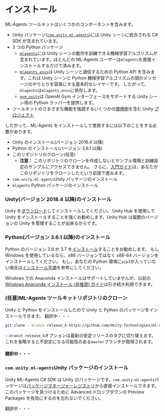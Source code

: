 # インストール

ML-Agents ツールキットはいくつかのコンポーネントを含みます。

- Unity パッケージ([`com.unity.ml-agents`](../com.unity.ml-agents/))には Unity シーンに統合される C# SDK が含まれています。
- 3 つの Python パッケージ
  - [`mlagents`](../ml-agents/)には Unity シーンの動作を訓練できる機械学習アルゴリズムが含まれています。ほとんどの ML-Agents ユーザーは`mlagents`を直接インストールするだけで済みます。
  - [`mlagents_envs`](../ml-agents-envs/)は Unity シーンと通信するための Python API を含みます。これは Unity シーンと Python 機械学習アルゴリズムの間のメッセージのやりとりを容易にする基本的なレイヤーです。
    したがって、`mlagents`は`mlagents_envs`に依存します。
  - [`gym_unity`](../gym-unity/)は OpenAI Gym インターフェースをサポートする Unity シーン用の Python ラッパーを提供します。
- ツールキットのさまざまな機能を強調するいくつかの[環境例](Learning-Environment-Examples.md)を含む Unity [プロジェクト](../Project/)

したがって、ML-Agents をインストールして使用するには以下のことをする必要があります。

- Unity のインストール(バージョン 2018.4 以降)
- Python のインストール(バージョン 3.6.1 以降)
- このリポジトリのクローン(任意)
  - **注意：** このリポジトリのクローンを作成しないとサンプル環境と訓練設定のサンプルにアクセスできません。
    さらに、[入門ガイド](Getting-Started.md)は、あなたがこのリポジトリをクローンしたという前提で進みます。
- `com.unity.ml-agents`Unity パッケージのインストール
- `mlagents` Python パッケージのインストール

### Unity(バージョン 2018.4 以降)のインストール

Unity を[ダウンロード](https://unity3d.com/get-unity/download)してインストールしてください。
Unity Hub を使用して Unity をインストールすることを強くお勧めします。Unity Hub は複数のバージョンの Unity を管理することが出来るからです。

### Python(バージョン 3.6.1 以降)のインストール

Python のバージョン 3.6 か 3.7 を[インストール](https://www.python.org/downloads/)することをお勧めします。
もし Windows を使用しているなら、x86 バージョンではなく x86-64 バージョンをインストールしてください。
もし、あなたの Python 環境に`pip3`が入っていない場合は[インストール手順](https://packaging.python.org/guides/installing-using-linux-tools/#installing-pip-setuptools-wheel-with-linux-package-managers)を参考にしてください。

Windows での Anaconda インストールはサポートしていませんが、以前の[Windows Anaconda インストール (非推奨) ガイド](Installation-Anaconda-Windows.md)は引き続き利用できます。

### (任意)ML-Agents ツールキットリポジトリのクローン

Unity と Python をインストールしたので Unity と Python のパッケージをインストールできます。
翻訳中・・・

```sh
git clone --branch release_4 https://github.com/Unity-Technologies/ml-agents.git
```

`--branch release_4`オプションは最新の安定リリースのタグに切り替えます。
これを省略すると不安定になる可能性のある`master`ブランチが取得されます。

#### 翻訳中・・・

### `com.unity.ml-agents`Unity パッケージのインストール

Unity ML-Agents C# SDK は Unity のパッケージです。`com.unity.ml-agents`パッケージは[パッケージマネージャーレジストリ](https://docs.unity3d.com/Manual/upm-ui-install.html)から直接インストールできます。
このパッケージを見つけるために Advanced ドロップダウンの Preview Packages を有効にするのを忘れないでください。

翻訳中・・・
